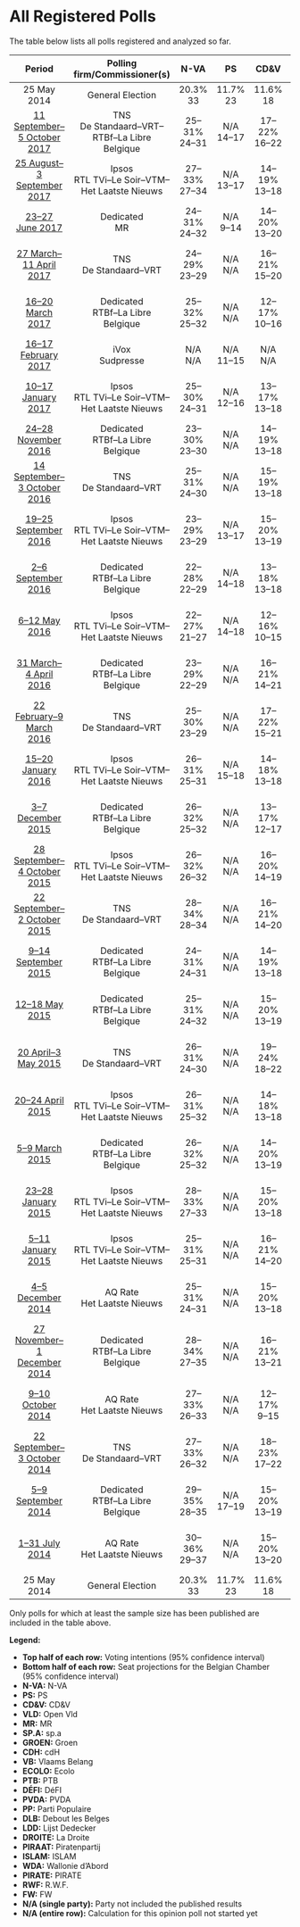 # All Registered Polls

The table below lists all polls registered and analyzed so far.

| Period     | Polling firm/Commissioner(s) | N-VA | PS | CD&V | VLD | MR | SP.A | GROEN | CDH | VB | ECOLO | PTB | DÉFI | PVDA | PP | DLB | LDD | DROITE | PIRAAT | ISLAM | WDA | PIRATE | RWF | FW |
|:----------:|:----------------------------:|:--:|:--:|:--:|:--:|:--:|:--:|:--:|:--:|:--:|:--:|:--:|:--:|:--:|:--:|:--:|:--:|:--:|:--:|:--:|:--:|:--:|:--:|:--:|
| 25 May 2014 | General Election | 20.3% <br> 33 | 11.7% <br> 23 | 11.6% <br> 18 | 9.8% <br> 14 | 9.6% <br> 20 | 8.8% <br> 13 | 5.3% <br> 6 | 5.0% <br> 9 | 3.7% <br> 3 | 3.3% <br> 6 | 2.0% <br> 2 | 1.8% <br> 2 | 1.8% <br> 0 | 1.5% <br> 1 | 0.9% <br> 0 | 0.4% <br> 0 | 0.4% <br> 0 | 0.3% <br> 0 | 0.2% <br> 0 | 0.2% <br> 0 | 0.1% <br> 0 | 0.1% <br> 0 | 0.1% <br> 0 |
| [11 September–5 October 2017](2017-10-05-TNS.html) | TNS <br> De Standaard–VRT–RTBf–La Libre Belgique | 25–31% <br> 24–31 | N/A <br> 14–17 | 17–22% <br> 16–22 | 13–18% <br> 12–17 | N/A <br> 14–18 | 9–13% <br> 8–12 | 12–16% <br> 11–15 | N/A <br> 4–6 | 5–8% <br> 2–7 | N/A <br> 12–16 | N/A <br> 8–10 | N/A <br> 2–6 | 4–7% <br> 0 | N/A <br> 0 | N/A <br> N/A | N/A <br> N/A | N/A <br> N/A | N/A <br> N/A | N/A <br> N/A | N/A <br> N/A | N/A <br> N/A | N/A <br> N/A | N/A <br> N/A |
| [25 August–3 September 2017](2017-09-03-Ipsos.html) | Ipsos <br> RTL TVi–Le Soir–VTM–Het Laatste Nieuws | 27–33% <br> 27–34 | N/A <br> 13–17 | 14–19% <br> 13–18 | 10–14% <br> 8–13 | N/A <br> 15–19 | 10–14% <br> 9–13 | 11–16% <br> 10–15 | N/A <br> 4–7 | 6–10% <br> 5–8 | N/A <br> 7–10 | N/A <br> 9–12 | N/A <br> 3–7 | 4–7% <br> 0 | N/A <br> 0–2 | N/A <br> N/A | N/A <br> N/A | N/A <br> 0 | N/A <br> N/A | N/A <br> 0 | N/A <br> N/A | N/A <br> N/A | N/A <br> N/A | N/A <br> N/A |
| [23–27 June 2017](2017-06-27-Dedicated.html) | Dedicated <br> MR | 24–31% <br> 24–32 | N/A <br> 9–14 | 14–20% <br> 13–20 | 10–15% <br> 9–15 | N/A <br> 15–21 | 7–12% <br> 6–11 | 10–15% <br> 9–15 | N/A <br> 4–8 | 9–14% <br> 8–13 | N/A <br> 5–10 | N/A <br> 14–20 | N/A <br> 2–4 | 6–10% <br> 0 | N/A <br> N/A | N/A <br> N/A | N/A <br> N/A | N/A <br> N/A | N/A <br> N/A | N/A <br> N/A | N/A <br> N/A | N/A <br> N/A | N/A <br> N/A | N/A <br> N/A |
| [27 March–11 April 2017](2017-04-11-TNS.html) | TNS <br> De Standaard–VRT | 24–29% <br> 23–29 | N/A <br> N/A | 16–21% <br> 15–20 | 12–17% <br> 11–15 | N/A <br> N/A | 11–15% <br> 9–14 | 13–17% <br> 12–16 | N/A <br> N/A | 6–10% <br> 5–8 | N/A <br> N/A | N/A <br> N/A | N/A <br> N/A | 3–6% <br> 0 | N/A <br> N/A | N/A <br> N/A | N/A <br> N/A | N/A <br> N/A | N/A <br> N/A | N/A <br> N/A | N/A <br> N/A | N/A <br> N/A | N/A <br> N/A | N/A <br> N/A |
| [16–20 March 2017](2017-03-20-Dedicated.html) | Dedicated <br> RTBf–La Libre Belgique | 25–32% <br> 25–32 | N/A <br> N/A | 12–17% <br> 10–16 | 11–16% <br> 11–16 | N/A <br> N/A | 11–15% <br> 9–15 | 9–14% <br> 8–12 | N/A <br> N/A | 10–14% <br> 8–13 | N/A <br> N/A | N/A <br> N/A | N/A <br> N/A | 4–7% <br> 0 | N/A <br> N/A | N/A <br> N/A | N/A <br> N/A | N/A <br> N/A | 1–3% <br> 0 | N/A <br> N/A | N/A <br> N/A | N/A <br> N/A | N/A <br> N/A | N/A <br> N/A |
| [16–17 February 2017](2017-02-17-IVox.html) | iVox <br> Sudpresse | N/A <br> N/A | N/A <br> 11–15 | N/A <br> N/A | N/A <br> N/A | N/A <br> 11–14 | N/A <br> N/A | N/A <br> N/A | N/A <br> 3–7 | N/A <br> N/A | N/A <br> 6–9 | N/A <br> 8–10 | N/A <br> 0–1 | N/A <br> N/A | N/A <br> 2–3 | N/A <br> N/A | N/A <br> N/A | N/A <br> N/A | N/A <br> N/A | N/A <br> N/A | N/A <br> N/A | N/A <br> N/A | N/A <br> N/A | N/A <br> N/A |
| [10–17 January 2017](2017-01-17-Ipsos.html) | Ipsos <br> RTL TVi–Le Soir–VTM–Het Laatste Nieuws | 25–30% <br> 24–31 | N/A <br> 12–16 | 13–17% <br> 13–18 | 11–15% <br> 11–14 | N/A <br> 10–14 | 11–15% <br> 9–15 | 10–14% <br> 9–12 | N/A <br> 4–8 | 9–12% <br> 7–12 | N/A <br> 4–7 | N/A <br> 7–10 | N/A <br> 0 | 4–7% <br> 0 | N/A <br> 0–2 | N/A <br> N/A | N/A <br> N/A | N/A <br> 0–1 | N/A <br> N/A | N/A <br> N/A | N/A <br> N/A | N/A <br> N/A | N/A <br> N/A | N/A <br> N/A |
| [24–28 November 2016](2016-11-28-Dedicated.html) | Dedicated <br> RTBf–La Libre Belgique | 23–30% <br> 23–30 | N/A <br> N/A | 14–19% <br> 13–18 | 10–15% <br> 8–13 | N/A <br> N/A | 11–16% <br> 9–15 | 10–15% <br> 9–13 | N/A <br> N/A | 10–15% <br> 8–14 | N/A <br> N/A | N/A <br> N/A | N/A <br> N/A | 3–6% <br> 0 | N/A <br> N/A | N/A <br> N/A | N/A <br> N/A | N/A <br> N/A | 1–2% <br> 0 | N/A <br> N/A | N/A <br> N/A | N/A <br> N/A | N/A <br> N/A | N/A <br> N/A |
| [14 September–3 October 2016](2016-10-03-TNS.html) | TNS <br> De Standaard–VRT | 25–31% <br> 24–30 | N/A <br> N/A | 15–19% <br> 13–18 | 12–16% <br> 11–14 | N/A <br> N/A | 14–18% <br> 13–17 | 11–16% <br> 10–13 | N/A <br> N/A | 7–10% <br> 5–8 | N/A <br> N/A | N/A <br> N/A | N/A <br> N/A | 2–5% <br> 0 | N/A <br> N/A | N/A <br> N/A | N/A <br> N/A | N/A <br> N/A | N/A <br> N/A | N/A <br> N/A | N/A <br> N/A | N/A <br> N/A | N/A <br> N/A | N/A <br> N/A |
| [19–25 September 2016](2016-09-25-Ipsos.html) | Ipsos <br> RTL TVi–Le Soir–VTM–Het Laatste Nieuws | 23–29% <br> 23–29 | N/A <br> 13–17 | 15–20% <br> 13–19 | 11–15% <br> 9–13 | N/A <br> 12–17 | 12–16% <br> 10–15 | 9–13% <br> 6–12 | N/A <br> 3–7 | 10–14% <br> 8–13 | N/A <br> 1–4 | N/A <br> 7–10 | N/A <br> 0 | 3–5% <br> 0 | N/A <br> 0–2 | N/A <br> N/A | N/A <br> N/A | N/A <br> 0–2 | N/A <br> N/A | N/A <br> N/A | N/A <br> N/A | N/A <br> N/A | N/A <br> N/A | N/A <br> N/A |
| [2–6 September 2016](2016-09-06-Dedicated.html) | Dedicated <br> RTBf–La Libre Belgique | 22–28% <br> 22–29 | N/A <br> 14–18 | 13–18% <br> 13–18 | 12–17% <br> 11–17 | N/A <br> 12–16 | 13–18% <br> 12–17 | 8–12% <br> 6–12 | N/A <br> 3–7 | 11–16% <br> 8–15 | N/A <br> 3–6 | N/A <br> 6–10 | N/A <br> 0–1 | 4–7% <br> 0 | N/A <br> 0–2 | N/A <br> N/A | N/A <br> N/A | N/A <br> 0 | 1–3% <br> 0 | N/A <br> N/A | N/A <br> 0 | N/A <br> 0 | N/A <br> 0 | N/A <br> 0 |
| [6–12 May 2016](2016-05-12-Ipsos.html) | Ipsos <br> RTL TVi–Le Soir–VTM–Het Laatste Nieuws | 22–27% <br> 21–27 | N/A <br> 14–18 | 12–16% <br> 10–15 | 11–15% <br> 11–14 | N/A <br> 10–14 | 14–18% <br> 13–18 | 9–13% <br> 8–12 | N/A <br> 5–8 | 12–16% <br> 11–15 | N/A <br> 3–6 | N/A <br> 5–8 | N/A <br> 0 | 4–6% <br> 0 | N/A <br> 0–2 | N/A <br> N/A | N/A <br> N/A | N/A <br> 0 | N/A <br> N/A | N/A <br> N/A | N/A <br> N/A | N/A <br> N/A | N/A <br> N/A | N/A <br> N/A |
| [31 March–4 April 2016](2016-04-04-Dedicated.html) | Dedicated <br> RTBf–La Libre Belgique | 23–29% <br> 22–29 | N/A <br> N/A | 16–21% <br> 14–21 | 11–16% <br> 10–15 | N/A <br> N/A | 12–17% <br> 10–16 | 8–13% <br> 6–12 | N/A <br> N/A | 10–15% <br> 8–14 | N/A <br> N/A | N/A <br> N/A | N/A <br> N/A | 3–5% <br> 0 | N/A <br> N/A | N/A <br> N/A | N/A <br> N/A | N/A <br> N/A | 1–2% <br> 0 | N/A <br> N/A | N/A <br> N/A | N/A <br> N/A | N/A <br> N/A | N/A <br> N/A |
| [22 February–9 March 2016](2016-03-09-TNS.html) | TNS <br> De Standaard–VRT | 25–30% <br> 23–29 | N/A <br> N/A | 17–22% <br> 15–21 | 12–16% <br> 11–15 | N/A <br> N/A | 13–17% <br> 11–16 | 10–14% <br> 8–12 | N/A <br> N/A | 7–10% <br> 5–8 | N/A <br> N/A | N/A <br> N/A | N/A <br> N/A | 3–5% <br> 0 | N/A <br> N/A | N/A <br> N/A | N/A <br> N/A | N/A <br> N/A | N/A <br> N/A | N/A <br> N/A | N/A <br> N/A | N/A <br> N/A | N/A <br> N/A | N/A <br> N/A |
| [15–20 January 2016](2016-01-20-Ipsos.html) | Ipsos <br> RTL TVi–Le Soir–VTM–Het Laatste Nieuws | 26–31% <br> 25–31 | N/A <br> 15–18 | 14–18% <br> 13–18 | 11–15% <br> 9–13 | N/A <br> 13–16 | 13–18% <br> 12–17 | 9–12% <br> 6–12 | N/A <br> 4–7 | 10–14% <br> 8–13 | N/A <br> 3–6 | N/A <br> 3–5 | N/A <br> 0 | 3–5% <br> 0 | N/A <br> 0–2 | N/A <br> N/A | N/A <br> N/A | N/A <br> 0–1 | N/A <br> N/A | N/A <br> N/A | N/A <br> N/A | N/A <br> N/A | N/A <br> N/A | N/A <br> N/A |
| [3–7 December 2015](2015-12-07-Dedicated.html) | Dedicated <br> RTBf–La Libre Belgique | 26–32% <br> 25–32 | N/A <br> N/A | 13–17% <br> 12–17 | 11–15% <br> 9–13 | N/A <br> N/A | 12–16% <br> 10–15 | 10–14% <br> 8–12 | N/A <br> N/A | 10–14% <br> 8–13 | N/A <br> N/A | N/A <br> N/A | N/A <br> N/A | 2–4% <br> 0 | N/A <br> N/A | N/A <br> N/A | N/A <br> N/A | N/A <br> N/A | N/A <br> N/A | N/A <br> N/A | N/A <br> N/A | N/A <br> N/A | N/A <br> N/A | N/A <br> N/A |
| [28 September–4 October 2015](2015-10-04-Ipsos.html) | Ipsos <br> RTL TVi–Le Soir–VTM–Het Laatste Nieuws | 26–32% <br> 26–32 | N/A <br> N/A | 16–20% <br> 14–19 | 11–15% <br> 9–13 | N/A <br> N/A | 12–17% <br> 11–15 | 7–11% <br> 5–10 | N/A <br> N/A | 9–13% <br> 8–12 | N/A <br> N/A | N/A <br> N/A | N/A <br> N/A | 3–5% <br> 0 | N/A <br> N/A | N/A <br> N/A | N/A <br> N/A | N/A <br> N/A | N/A <br> N/A | N/A <br> N/A | N/A <br> N/A | N/A <br> N/A | N/A <br> N/A | N/A <br> N/A |
| [22 September–2 October 2015](2015-10-02-TNS.html) | TNS <br> De Standaard–VRT | 28–34% <br> 28–34 | N/A <br> N/A | 16–21% <br> 14–20 | 13–17% <br> 11–17 | N/A <br> N/A | 12–16% <br> 9–15 | 8–12% <br> 6–11 | N/A <br> N/A | 6–9% <br> 2–7 | N/A <br> N/A | N/A <br> N/A | N/A <br> N/A | 3–5% <br> 0 | N/A <br> N/A | N/A <br> N/A | N/A <br> N/A | N/A <br> N/A | N/A <br> N/A | N/A <br> N/A | N/A <br> N/A | N/A <br> N/A | N/A <br> N/A | N/A <br> N/A |
| [9–14 September 2015](2015-09-14-Dedicated.html) | Dedicated <br> RTBf–La Libre Belgique | 24–31% <br> 24–31 | N/A <br> N/A | 14–19% <br> 13–18 | 12–17% <br> 11–17 | N/A <br> N/A | 14–19% <br> 13–18 | 8–12% <br> 6–12 | N/A <br> N/A | 8–12% <br> 6–10 | N/A <br> N/A | N/A <br> N/A | N/A <br> N/A | 3–5% <br> 0 | N/A <br> N/A | N/A <br> N/A | N/A <br> N/A | N/A <br> N/A | 1–2% <br> 0 | N/A <br> N/A | N/A <br> N/A | N/A <br> N/A | N/A <br> N/A | N/A <br> N/A |
| [12–18 May 2015](2015-05-18-Dedicated.html) | Dedicated <br> RTBf–La Libre Belgique | 25–31% <br> 24–32 | N/A <br> N/A | 15–20% <br> 13–19 | 13–18% <br> 12–18 | N/A <br> N/A | 13–18% <br> 13–18 | 8–12% <br> 6–12 | N/A <br> N/A | 6–10% <br> 4–8 | N/A <br> N/A | N/A <br> N/A | N/A <br> N/A | 2–5% <br> 0 | N/A <br> N/A | N/A <br> N/A | N/A <br> N/A | N/A <br> N/A | 1–3% <br> 0 | N/A <br> N/A | N/A <br> N/A | N/A <br> N/A | N/A <br> N/A | N/A <br> N/A |
| [20 April–3 May 2015](2015-05-03-TNS.html) | TNS <br> De Standaard–VRT | 26–31% <br> 24–30 | N/A <br> N/A | 19–24% <br> 18–22 | 14–18% <br> 12–18 | N/A <br> N/A | 12–17% <br> 10–15 | 10–14% <br> 8–12 | N/A <br> N/A | 5–7% <br> 1–5 | N/A <br> N/A | N/A <br> N/A | N/A <br> N/A | 1–2% <br> 0 | N/A <br> N/A | N/A <br> N/A | N/A <br> N/A | N/A <br> N/A | N/A <br> N/A | N/A <br> N/A | N/A <br> N/A | N/A <br> N/A | N/A <br> N/A | N/A <br> N/A |
| [20–24 April 2015](2015-04-24-Ipsos.html) | Ipsos <br> RTL TVi–Le Soir–VTM–Het Laatste Nieuws | 26–31% <br> 25–32 | N/A <br> N/A | 14–18% <br> 13–18 | 12–16% <br> 11–16 | N/A <br> N/A | 13–18% <br> 13–17 | 9–13% <br> 7–12 | N/A <br> N/A | 6–10% <br> 5–8 | N/A <br> N/A | N/A <br> N/A | N/A <br> N/A | 2–5% <br> 0 | N/A <br> N/A | N/A <br> N/A | N/A <br> N/A | N/A <br> N/A | N/A <br> N/A | N/A <br> N/A | N/A <br> N/A | N/A <br> N/A | N/A <br> N/A | N/A <br> N/A |
| [5–9 March 2015](2015-03-09-Dedicated.html) | Dedicated <br> RTBf–La Libre Belgique | 26–32% <br> 25–32 | N/A <br> N/A | 14–20% <br> 13–19 | 13–18% <br> 12–18 | N/A <br> N/A | 14–19% <br> 13–18 | 8–12% <br> 5–12 | N/A <br> N/A | 6–10% <br> 3–8 | N/A <br> N/A | N/A <br> N/A | N/A <br> N/A | 2–5% <br> 0 | N/A <br> N/A | N/A <br> N/A | 0–1% <br> 0–1 | N/A <br> N/A | 1–2% <br> 0 | N/A <br> N/A | N/A <br> N/A | N/A <br> N/A | N/A <br> N/A | N/A <br> N/A |
| [23–28 January 2015](2015-01-28-Ipsos.html) | Ipsos <br> RTL TVi–Le Soir–VTM–Het Laatste Nieuws | 28–33% <br> 27–33 | N/A <br> N/A | 15–20% <br> 13–18 | 13–17% <br> 11–17 | N/A <br> N/A | 13–17% <br> 11–16 | 9–12% <br> 6–12 | N/A <br> N/A | 6–9% <br> 5–8 | N/A <br> N/A | N/A <br> N/A | N/A <br> N/A | 3–5% <br> 0 | N/A <br> N/A | N/A <br> N/A | N/A <br> N/A | N/A <br> N/A | N/A <br> N/A | N/A <br> N/A | N/A <br> N/A | N/A <br> N/A | N/A <br> N/A | N/A <br> N/A |
| [5–11 January 2015](2015-01-11-Ipsos.html) | Ipsos <br> RTL TVi–Le Soir–VTM–Het Laatste Nieuws | 25–31% <br> 25–31 | N/A <br> N/A | 16–21% <br> 14–20 | 12–17% <br> 11–16 | N/A <br> N/A | 14–18% <br> 13–18 | 9–12% <br> 6–12 | N/A <br> N/A | 5–9% <br> 2–8 | N/A <br> N/A | N/A <br> N/A | N/A <br> N/A | 3–5% <br> 0 | N/A <br> N/A | N/A <br> N/A | N/A <br> N/A | N/A <br> N/A | N/A <br> N/A | N/A <br> N/A | N/A <br> N/A | N/A <br> N/A | N/A <br> N/A | N/A <br> N/A |
| [4–5 December 2014](2014-12-05-AQRate.html) | AQ Rate <br> Het Laatste Nieuws | 25–31% <br> 24–31 | N/A <br> N/A | 15–20% <br> 13–18 | 10–14% <br> 8–13 | N/A <br> N/A | 14–19% <br> 13–18 | 12–17% <br> 11–16 | N/A <br> N/A | 5–8% <br> 2–7 | N/A <br> N/A | N/A <br> N/A | N/A <br> N/A | 1–3% <br> 0 | N/A <br> N/A | N/A <br> N/A | N/A <br> N/A | N/A <br> N/A | N/A <br> N/A | N/A <br> N/A | N/A <br> N/A | N/A <br> N/A | N/A <br> N/A | N/A <br> N/A |
| [27 November–1 December 2014](2014-12-01-Dedicated.html) | Dedicated <br> RTBf–La Libre Belgique | 28–34% <br> 27–35 | N/A <br> N/A | 16–21% <br> 13–21 | 11–16% <br> 9–15 | N/A <br> N/A | 13–18% <br> 11–18 | 8–13% <br> 6–12 | N/A <br> N/A | 4–8% <br> 0–6 | N/A <br> N/A | N/A <br> N/A | N/A <br> N/A | 3–6% <br> 0 | N/A <br> N/A | N/A <br> N/A | 0–2% <br> 0–1 | N/A <br> N/A | 0–2% <br> 0 | N/A <br> N/A | N/A <br> N/A | N/A <br> N/A | N/A <br> N/A | N/A <br> N/A |
| [9–10 October 2014](2014-10-10-AQRate.html) | AQ Rate <br> Het Laatste Nieuws | 27–33% <br> 26–33 | N/A <br> N/A | 12–17% <br> 9–15 | 14–19% <br> 12–18 | N/A <br> N/A | 15–21% <br> 14–20 | 7–11% <br> 5–10 | N/A <br> N/A | 6–10% <br> 5–8 | N/A <br> N/A | N/A <br> N/A | N/A <br> N/A | 2–4% <br> 0 | N/A <br> N/A | N/A <br> N/A | N/A <br> N/A | N/A <br> N/A | N/A <br> N/A | N/A <br> N/A | N/A <br> N/A | N/A <br> N/A | N/A <br> N/A | N/A <br> N/A |
| [22 September–3 October 2014](2014-10-03-TNS.html) | TNS <br> De Standaard–VRT | 27–33% <br> 26–32 | N/A <br> N/A | 18–23% <br> 17–22 | 12–17% <br> 11–16 | N/A <br> N/A | 14–18% <br> 13–17 | 8–12% <br> 6–10 | N/A <br> N/A | 5–8% <br> 2–7 | N/A <br> N/A | N/A <br> N/A | N/A <br> N/A | 2–4% <br> 0 | N/A <br> N/A | N/A <br> N/A | N/A <br> N/A | N/A <br> N/A | N/A <br> N/A | N/A <br> N/A | N/A <br> N/A | N/A <br> N/A | N/A <br> N/A | N/A <br> N/A |
| [5–9 September 2014](2014-09-09-Dedicated.html) | Dedicated <br> RTBf–La Libre Belgique | 29–35% <br> 28–35 | N/A <br> 17–19 | 15–20% <br> 13–19 | 13–18% <br> 12–18 | N/A <br> 14–19 | 13–18% <br> 11–17 | 8–12% <br> 5–10 | N/A <br> 4–8 | 4–7% <br> 1–6 | N/A <br> 2–5 | N/A <br> 3–4 | N/A <br> 0 | 2–5% <br> 0 | N/A <br> 0–2 | N/A <br> 0 | 0–1% <br> 0–1 | N/A <br> 0 | 0–2% <br> 0 | N/A <br> N/A | N/A <br> 0 | N/A <br> 0 | N/A <br> 0 | N/A <br> 0 |
| [1–31 July 2014](2014-07-31-AQRate.html) | AQ Rate <br> Het Laatste Nieuws | 30–36% <br> 29–37 | N/A <br> N/A | 15–20% <br> 13–20 | 13–18% <br> 12–17 | N/A <br> N/A | 12–17% <br> 11–16 | 7–11% <br> 5–10 | N/A <br> N/A | 4–8% <br> 1–6 | N/A <br> N/A | N/A <br> N/A | N/A <br> N/A | 2–4% <br> 0 | N/A <br> N/A | N/A <br> N/A | N/A <br> N/A | N/A <br> N/A | N/A <br> N/A | N/A <br> N/A | N/A <br> N/A | N/A <br> N/A | N/A <br> N/A | N/A <br> N/A |
| 25 May 2014 | General Election | 20.3% <br> 33 | 11.7% <br> 23 | 11.6% <br> 18 | 9.8% <br> 14 | 9.6% <br> 20 | 8.8% <br> 13 | 5.3% <br> 6 | 5.0% <br> 9 | 3.7% <br> 3 | 3.3% <br> 6 | 2.0% <br> 2 | 1.8% <br> 2 | 1.8% <br> 0 | 1.5% <br> 1 | 0.9% <br> 0 | 0.4% <br> 0 | 0.4% <br> 0 | 0.3% <br> 0 | 0.2% <br> 0 | 0.2% <br> 0 | 0.1% <br> 0 | 0.1% <br> 0 | 0.1% <br> 0 |

Only polls for which at least the sample size has been published are included in the table above.

**Legend:**
+ **Top half of each row:** Voting intentions (95% confidence interval)
+ **Bottom half of each row:** Seat projections for the Belgian Chamber (95% confidence interval)
+ **N-VA:** N-VA
+ **PS:** PS
+ **CD&V:** CD&V
+ **VLD:** Open Vld
+ **MR:** MR
+ **SP.A:** sp.a
+ **GROEN:** Groen
+ **CDH:** cdH
+ **VB:** Vlaams Belang
+ **ECOLO:** Ecolo
+ **PTB:** PTB
+ **DÉFI:** DéFI
+ **PVDA:** PVDA
+ **PP:** Parti Populaire
+ **DLB:** Debout les Belges
+ **LDD:** Lijst Dedecker
+ **DROITE:** La Droite
+ **PIRAAT:** Piratenpartij
+ **ISLAM:** ISLAM
+ **WDA:** Wallonie d’Abord
+ **PIRATE:** PIRATE
+ **RWF:** R.W.F.
+ **FW:** FW
+ **N/A (single party):** Party not included the published results
+ **N/A (entire row):** Calculation for this opinion poll not started yet

